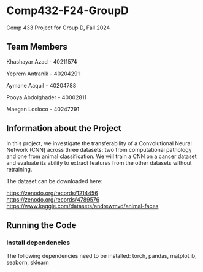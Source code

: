 # Comp432-F24-GroupD
Comp 433 Project for Group D, Fall 2024

## Team Members
Khashayar Azad - 40211574

Yeprem Antranik	- 40204291

Aymane Aaquil - 40204788

Pooya Abdolghader - 40002811

Maegan Losloco - 40247291

## Information about the Project
In this project, we investigate the transferability of a Convolutional Neural Network (CNN) across three datasets: two from computational pathology and one from animal classification. We will train a CNN on a cancer dataset and evaluate its ability to extract features from the other datasets without retraining.

The dataset can be downloaded here:

https://zenodo.org/records/1214456 <br>
https://zenodo.org/records/4789576 <br>
https://www.kaggle.com/datasets/andrewmvd/animal-faces



## Running the Code
### Install dependencies
The following dependencies need to be installed:
torch, pandas, matplotlib, seaborn, sklearn
